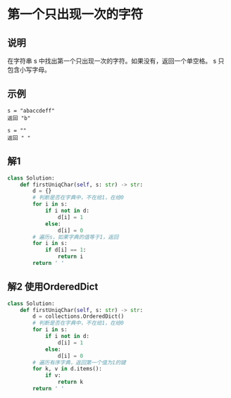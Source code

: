 # 第一个只出现一次的字符

## 说明
在字符串 s 中找出第一个只出现一次的字符。如果没有，返回一个单空格。 s 只包含小写字母。

## 示例
```
s = "abaccdeff"
返回 "b"

s = "" 
返回 " "
```

## 解1 
```python
class Solution:
    def firstUniqChar(self, s: str) -> str:
        d = {}
        # 判断是否在字典中，不在给1，在给0
        for i in s:
            if i not in d:
                d[i] = 1
            else:
                d[i] = 0
        # 遍历s，如果字典的值等于1，返回
        for i in s:
            if d[i] == 1:
                return i
        return ' '
```

## 解2 使用OrderedDict
```python
class Solution:
    def firstUniqChar(self, s: str) -> str:
        d = collections.OrderedDict()
        # 判断是否在字典中，不在给1，在给0
        for i in s:
            if i not in d:
                d[i] = 1
            else:
                d[i] = 0
        # 遍历有序字典，返回第一个值为1的键
        for k, v in d.items():
            if v:
                return k
        return ' '
```